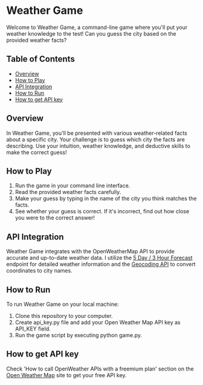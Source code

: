 # Weather Game
Welcome to Weather Game, a command-line game where you'll put your weather knowledge to the test! Can you guess the city based on the provided weather facts?

## Table of Contents
- [Overview](#overview)
- [How to Play](#how-to-play)
- [API Integration](#api-integration)
- [How to Run](#how-to-run)
- [How to get API key](#how-to-get-api-key)

## Overview <a name="overview"></a>
In Weather Game, you'll be presented with various weather-related facts about a specific city. Your challenge is to guess which city the facts are describing. Use your intuition, weather knowledge, and deductive skills to make the correct guess!

## How to Play <a name="how-to-play"></a>
1. Run the game in your command line interface.
2. Read the provided weather facts carefully.
3. Make your guess by typing in the name of the city you think matches the facts.
4. See whether your guess is correct. If it's incorrect, find out how close you were to the correct answer!

## API Integration <a name="api-integration"></a>
Weather Game integrates with the OpenWeatherMap API to provide accurate and up-to-date weather data. I utilize the [5 Day / 3 Hour Forecast](https://openweathermap.org/forecast5) endpoint for detailed weather information and the [Geocoding API](https://openweathermap.org/api/geocoding-api) to convert coordinates to city names.

## How to Run <a name="how-to-run"></a>
To run Weather Game on your local machine:

1. Clone this repository to your computer.
2. Create api_key.py file and add your Open Weather Map API key as API_KEY field.
3. Run the game script by executing python game.py.

## How to get API key <a name="how-to-get-api-key"></a>
Check 'How to call OpenWeather APIs with a freemium plan' section on the [Open Weather Map](https://openweathermap.org/appid) site to get your free API key.
